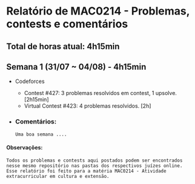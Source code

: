 # Relatório de MAC0214 - Problemas, contests e comentários

## **Total de horas atual:** **4h15min** 

## Semana 1 (31/07 ~ 04/08) - __4h15min__
- Codeforces
	- Contest #427: 3 problemas resolvidos em contest, 1 upsolve. [2h15min]
	- Virtual Contest #423: 4 problemas resolvidos. [2h]

- ### Comentários:
      Uma boa semana ....


#### Observações:
	Todos os problemas e contests aqui postados podem ser encontrados nesse mesmo repositório nas pastas dos respectivos juízes online.
	Esse relatório foi feito para a matéria MAC0214 - Atividade extracurricular em cultura e extensão.